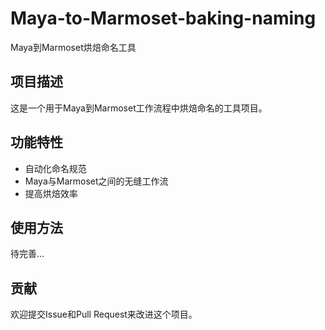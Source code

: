 # Maya-to-Marmoset-baking-naming

Maya到Marmoset烘焙命名工具

## 项目描述

这是一个用于Maya到Marmoset工作流程中烘焙命名的工具项目。

## 功能特性

- 自动化命名规范
- Maya与Marmoset之间的无缝工作流
- 提高烘焙效率

## 使用方法

待完善...

## 贡献

欢迎提交Issue和Pull Request来改进这个项目。